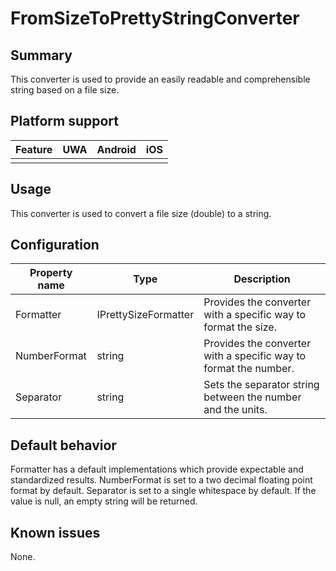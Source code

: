 # FromSizeToPrettyStringConverter

## Summary
This converter is used to provide an easily readable and comprehensible string based on a file size.

## Platform support

| Feature                                     | UWA | Android | iOS |
| ------------------------------------------- |:---:|:-------:|:---:|
|                                             |     |         |     |

## Usage
This converter is used to convert a file size (double) to a string.


## Configuration

| Property name | Type | Description |
| --- | --- | --- |
| Formatter​ | IPrettySizeFormatter | Provides the converter with a specific way to format the size. |
| ​NumberFormat | string | Provides the converter with a specific way to format the number.|
| Separator | string | Sets the separator string between the number and the units.|

## Default behavior
Formatter has a default implementations which provide expectable and standardized results.
NumberFormat is set to a two decimal floating point format by default.
Separator is set to a single whitespace by default.
If the value is null, an empty string will be returned.
## Known issues

None.